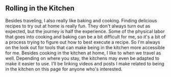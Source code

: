 ## Rolling in the Kitchen
Besides traveling, I also really like baking and cooking. Finding delicious recipes to try out at home is really fun. They don't always turn out as expected, but the journey is half the experience. Some of the physical labor that goes into cooking and baking can be a bit difficult for me, so it's a bit of a process trying to figure out how to best execute a recipe. So I'm always on the look out for tools that can make being in the kitchen more accessible for me. Besides cooking in the kitchen at home, I like to when we travel as well. Depending on where you stay, the kitchens may even be adapted to make it easier to use. I'll be linking videos and posts I make related to being in the kitchen on this page for anyone who's interested.
